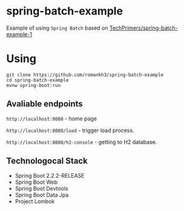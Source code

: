 # spring-batch-example
Example of using `Spring Batch` based on [TechPrimers/spring-batch-example-1](https://github.com/TechPrimers/spring-batch-example-1)

# Using
```
git clone https://github.com/romankh3/spring-batch-example
cd spring-batch-example
mvnw spring-boot:run
```
## Avaliable endpoints
`http://localhost:8080` - home page

`http://localhost:8080/load` - trigger load process.

`http://localhost:8080/h2-console` - getting to H2 database.

## Technologocal Stack
*   Spring Boot 2.2.2-RELEASE
*   Spring Boot Web
*   Spring Boot Devtools
*   Spring Boot Data Jpa
*   Project Lombok

